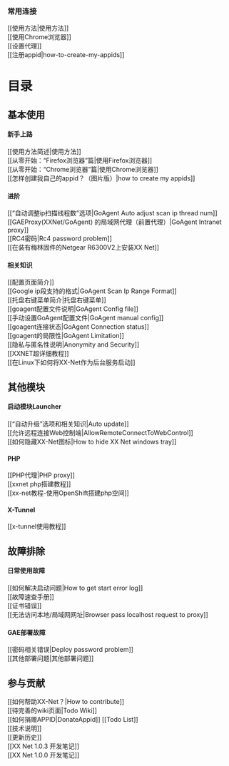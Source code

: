 
### 常用连接
  [[使用方法|使用方法]]<br>
  [[使用Chrome浏览器]]<br>
  [[设置代理]]<br>
  [[注册appid|how-to-create-my-appids]]<br>

 
# 目录
## 基本使用
#### 新手上路
[[使用方法简述|使用方法]]<br>
[[从零开始：“Firefox浏览器”篇|使用Firefox浏览器]]<br>
[[从零开始：“Chrome浏览器”篇|使用Chrome浏览器]]<br>
[[怎样创建我自己的appid？（图片版）|how to create my appids]]<br>

#### 进阶
[[“自动调整ip扫描线程数”选项|GoAgent Auto adjust scan ip thread num]]<br>
[[GAEProxy(XXNet/GoAgent) 的局域网代理（前置代理）|GoAgent Intranet proxy]]<br>
[[RC4密码|Rc4 password problem]]<br>
[[在装有梅林固件的Netgear R6300V2上安装XX Net]]<br>

#### 相关知识
[[配置页面简介]]<br>
[[Google ip段支持的格式|GoAgent Scan Ip Range Format]]<br>
[[托盘右键菜单简介|托盘右键菜单]]<br>
[[goagent配置文件说明|GoAgent Config file]]<br>
[[手动设置GoAgent配置文件|GoAgent manual config]]<br>
[[goagent连接状态|GoAgent Connection status]]<br>
[[goagent的局限性|GoAgent Limitation]]<br>
[[隐私与匿名性说明|Anonymity and Security]]<br>
[[XXNET超详细教程]]<br>
[[在Linux下如何将XX-Net作为后台服务启动]]<br>

## 其他模块
#### 启动模块Launcher
[[“自动升级”选项和相关知识|Auto update]]<br>
[[允许远程连接Web控制端|AllowRemoteConnectToWebControl]]<br>
[[如何隐藏XX-Net图标|How to hide XX Net windows tray]]<br>

#### PHP  
[[PHP代理|PHP proxy]]    
[[xxnet php搭建教程]]      
[[xx-net教程-使用OpenShift搭建php空间]]  

#### X-Tunnel
[[x-tunnel使用教程]]   

 
## 故障排除
#### 日常使用故障
[[如何解决启动问题|How to get start error log]]<br>
[[故障速查手册]]<br>
[[证书错误]]<br>
[[无法访问本地/局域网网址|Browser pass localhost request to proxy]]<br>

#### GAE部署故障
[[密码相关错误|Deploy password problem]]<br>
[[其他部署问题|其他部署问题]]<br>

## 参与贡献
[[如何帮助XX-Net？|How to contribute]]<br>
[[待完善的wiki页面|Todo Wiki]]<br>
[[如何捐赠APPID|DonateAppid]]
[[Todo List]]<br>
[[技术说明]]<br>
[[更新历史]]<br>
[[XX Net 1.0.3 开发笔记]]<br>
[[XX Net 1.0.0 开发笔记]]<br>